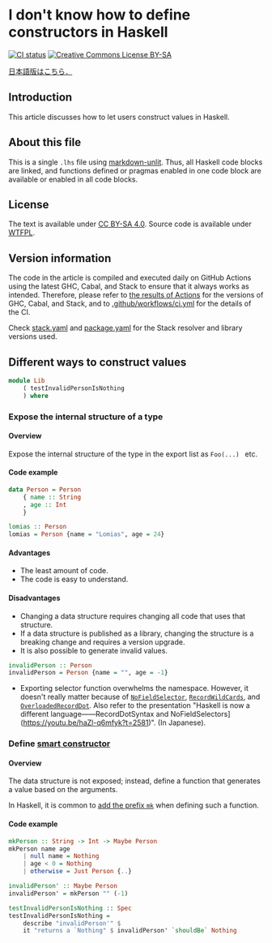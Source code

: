 <!--
# Haskellでのコンストラクタの定義の方法が分からない
-->

# I don't know how to define constructors in Haskell

<!--
[![CI status](https://github.com/toku-sa-n/idk-how-to-define-constructors-in-haskell/actions/workflows/ci.yml/badge.svg?branch=main)](https://github.com/toku-sa-n/idk-how-to-define-constructors-in-haskell/actions/workflows/ci.yml)
[![クリエイティブ・コモンズ　ライセンス　BY-SA](https://i.creativecommons.org/l/by-sa/4.0/88x31.png)](http://creativecommons.org/licenses/by-sa/4.0/)
-->

[![CI status](https://github.com/toku-sa-n/idk-how-to-define-constructors-in-haskell/actions/workflows/ci.yml/badge.svg?branch=main)](https://github.com/toku-sa-n/idk-how-to-define-constructors-in-haskell/actions/workflows/ci.yml)
[![Creative Commons License BY-SA](https://i.creativecommons.org/l/by-sa/4.0/88x31.png)](http://creativecommons.org/licenses/by-sa/4.0/)

<!--
[English version is here.](README.en.md)
-->

[日本語版はこちら．](src/Lib.lhs)

<!--
## はじめに
-->

## Introduction

<!--
この記事では，Haskellにおいて，どのように手段で利用者に値を構築させるかについて考察します．
-->

This article discusses how to let users construct values in Haskell.

<!--
## このファイルについて
-->

## About this file

<!--
このファイルは，[markdown-unlit](https://github.com/sol/markdown-unlit)を用いた一つの`.lhs`ファイルです．したがって，すべてのHaskellコードブロックは連結しており，あるコードブロック内で定義されている関数や有効になっているプラグマは，すべてのコードブロック内で利用可能，または有効になっています．
-->

This is a single `.lhs` file using [markdown-unlit](https://github.com/sol/markdown-unlit). Thus, all Haskell code blocks are linked, and functions defined or pragmas enabled in one code block are available or enabled in all code blocks.

<!--
## ライセンス
-->

## License

<!--
本文は[CC BY-SA 4.0](https://creativecommons.org/licenses/by-sa/4.0/)の下で利用可能です．またソースコードは[WTFPL](LICENSE-WTFPL)の下で利用可能です．
-->

The text is available under [CC BY-SA 4.0](https://creativecommons.org/licenses/by-sa/4.0/). Source code is available under [WTFPL](LICENSE-WTFPL).

<!--
## バージョン情報
-->

## Version information

<!--
記事中のコードが常に意図するように動作することを確認するために，これらはGitHub Actions上で毎日最新のGHCやCabal，Stackを用いてコンパイル，実行されています．したがって，GHCやCabal，Stackのバージョンに関しては[Actionの実行結果](https://github.com/toku-sa-n/idk-how-to-define-constructors-in-haskell/actions)を，CIの詳細に関しては[.github/workflows/ci.yml](.github/workflows/ci.yml)を確認してください．
-->

The code in the article is compiled and executed daily on GitHub Actions using the latest GHC, Cabal, and Stack to ensure that it always works as intended. Therefore, please refer to [the results of Actions](https://github.com/toku-sa-n/idk-how-to-define-constructors-in-haskell/actions) for the versions of GHC, Cabal, and Stack, and to [.github/workflows/ci.yml](https://github.com/toku-sa-n/idk-how-to-define-constructors-in-haskell/actions) for the details of the CI.

<!--
使用しているStackのレゾルバやライブラリのバージョンなどは[stack.yaml](stack.yaml)や[package.yaml](package.yaml)を確認してください．
-->

Check [stack.yaml](stack.yaml) and [package.yaml](package.yaml) for the Stack resolver and library versions used.

<!--
## 値を構築する様々な方法
-->

## Different ways to construct values

<!--
```haskell
module Lib
    ( testInvalidPersonIsNothing
    ) where
```
-->

```haskell
module Lib
    ( testInvalidPersonIsNothing
    ) where
```

<!--
### 型の内部構造を公開する
-->

### Expose the internal structure of a type

<!--
#### 概要
-->

#### Overview

<!--
型の内部構造を，エクスポート一覧で`Foo(..)`などとしてモジュール外に公開します．
-->

Expose the internal structure of the type in the export list as `Foo(...) ` etc.

<!--
#### コード例
-->

#### Code example

<!--
```haskell
data Person = Person
    { name :: String
    , age :: Int
    }

lomias :: Person
lomias = Person {name = "ロミアス", age = 24}
```
-->

```haskell
data Person = Person
    { name :: String
    , age :: Int
    }

lomias :: Person
lomias = Person {name = "Lomias", age = 24}
```

<!--
#### 利点
-->

#### Advantages

<!--
- 一番コード量が少ない．
- コードがわかりやすい．
-->

- The least amount of code.
- The code is easy to understand.

<!--
#### 欠点
-->

#### Disadvantages


<!--
- データ構造を変更すると，そのデータ構造を使用しているすべてのコードを変更する必要がある．
- データ構造をライブラリとして公開している場合，データ構造の変更は破壊的変更となり，バージョンを上げる必要がある．
- 妥当ではない値も生成できてしまう．
-->

- Changing a data structure requires changing all code that uses that structure.
- If a data structure is published as a library, changing the structure is a breaking change and requires a version upgrade.
- It is also possible to generate invalid values.

<!--
```haskell
invalidPerson :: Person
invalidPerson = Person {name = "", age = -1}
```
-->

```haskell
invalidPerson :: Person
invalidPerson = Person {name = "", age = -1}
```

<!--
- セレクタ関数をエクスポートすることで，名前空間を圧迫する．ただしこの問題は，[`NoFieldSelector`](https://ghc.gitlab.haskell.org/ghc/doc/users_guide/exts/field_selectors.html)や[`RecordWildCards`](https://ghc.gitlab.haskell.org/ghc/doc/users_guide/exts/record_wildcards.html)，[`OverloadedRecordDot`](https://ghc.gitlab.haskell.org/ghc/doc/users_guide/exts/overloaded_record_dot.html)を用いると，そこまで問題ではなくなる．Haskell Day 2021のfumieval氏の発表「[Haskell は別言語になりました――RecordDotSyntax と NoFieldSelectors](https://youtu.be/haZl-q6mfyk?t=2581)」も参考．
-->

- Exporting selector function overwhelms the namespace. However, it doesn't really matter because of [`NoFieldSelector`](https://ghc.gitlab.haskell.org/ghc/doc/users_guide/exts/field_selectors.html), [`RecordWildCards`](https://ghc.gitlab.haskell.org/ghc/doc/users_guide/exts/record_wildcards.html), and [`OverloadedRecordDot`](https://ghc.gitlab.haskell.org/ghc/doc/users_guide/exts/overloaded_record_dot.html). Also refer to the presentation "Haskell is now a different language――RecordDotSyntax and NoFieldSelectors](https://youtu.be/haZl-q6mfyk?t=2581)". (In Japanese).

<!--
### [スマートコンストラクタ](https://wiki.haskell.org/Smart_constructors)を定義する
-->

### Define [smart constructor](https://wiki.haskell.org/Smart_constructors)

<!--
#### 概要
-->

#### Overview

<!--
データ構造は公開せず，代わりに引数を基に値を生成する関数を定義します．
-->

The data structure is not exposed; instead, define a function that generates a value based on the arguments.

<!--
Haskellではそのような関数を定義する際，[`mk`という接頭辞をつけることが一般的](https://kowainik.github.io/posts/naming-conventions)のようです．
-->

In Haskell, it is common to [add the prefix `mk`](https://kowainik.github.io/posts/naming-conventions) when defining such a function.

<!--
#### コード例
-->

#### Code example

<!--
```haskell
mkPerson :: String -> Int -> Maybe Person
mkPerson name age
    | null name = Nothing
    | age < 0 = Nothing
    | otherwise = Just Person {..}

invalidPerson' :: Maybe Person
invalidPerson' = mkPerson "" (-1)

testInvalidPersonIsNothing :: Spec
testInvalidPersonIsNothing =
    describe "invalidPerson'" $
    it "`Nothing`を返す" $ invalidPerson' `shouldBe` Nothing
```
-->

```haskell
mkPerson :: String -> Int -> Maybe Person
mkPerson name age
    | null name = Nothing
    | age < 0 = Nothing
    | otherwise = Just Person {..}

invalidPerson' :: Maybe Person
invalidPerson' = mkPerson "" (-1)

testInvalidPersonIsNothing :: Spec
testInvalidPersonIsNothing =
    describe "invalidPerson'" $
    it "returns a `Nothing" $ invalidPerson' `shouldBe` Nothing
```
